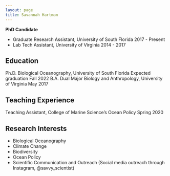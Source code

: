 ```yaml
---
layout: page
title: Savannah Hartman
---
```


**PhD Candidate**

* Graduate Research Assistant, University of South Florida        2017 - Present
* Lab Tech Assistant, University of Virginia                      2014 - 2017

## Education
Ph.D. Biological Oceanography, University of South Florida        Expected graduation Fall 2022
B.A. Dual Major Biology and Anthropology, University of Virginia  May 2017

## Teaching Experience
Teaching Assistant, College of Marine Science’s Ocean Policy      Spring 2020

## Research Interests
* Biological Oceanography
* Climate Change
* Biodiversity
* Ocean Policy
* Scientific Communication and Outreach (Social media outreach through Instagram, @savvy_scientist)
